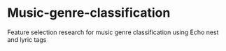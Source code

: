 # Music-genre-classification
Feature selection research for music genre classification using Echo nest and lyric tags

